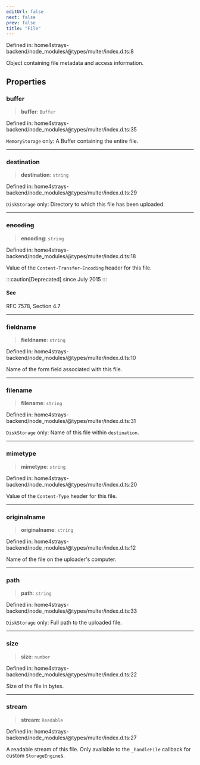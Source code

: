 ```yaml
---
editUrl: false
next: false
prev: false
title: "File"
---
```


Defined in: home4strays-backend/node\_modules/@types/multer/index.d.ts:8

Object containing file metadata and access information.

## Properties

### buffer

> **buffer**: `Buffer`

Defined in: home4strays-backend/node\_modules/@types/multer/index.d.ts:35

`MemoryStorage` only: A Buffer containing the entire file.

***

### destination

> **destination**: `string`

Defined in: home4strays-backend/node\_modules/@types/multer/index.d.ts:29

`DiskStorage` only: Directory to which this file has been uploaded.

***

### ~~encoding~~

> **encoding**: `string`

Defined in: home4strays-backend/node\_modules/@types/multer/index.d.ts:18

Value of the `Content-Transfer-Encoding` header for this file.

:::caution[Deprecated]
since July 2015
:::

#### See

RFC 7578, Section 4.7

***

### fieldname

> **fieldname**: `string`

Defined in: home4strays-backend/node\_modules/@types/multer/index.d.ts:10

Name of the form field associated with this file.

***

### filename

> **filename**: `string`

Defined in: home4strays-backend/node\_modules/@types/multer/index.d.ts:31

`DiskStorage` only: Name of this file within `destination`.

***

### mimetype

> **mimetype**: `string`

Defined in: home4strays-backend/node\_modules/@types/multer/index.d.ts:20

Value of the `Content-Type` header for this file.

***

### originalname

> **originalname**: `string`

Defined in: home4strays-backend/node\_modules/@types/multer/index.d.ts:12

Name of the file on the uploader's computer.

***

### path

> **path**: `string`

Defined in: home4strays-backend/node\_modules/@types/multer/index.d.ts:33

`DiskStorage` only: Full path to the uploaded file.

***

### size

> **size**: `number`

Defined in: home4strays-backend/node\_modules/@types/multer/index.d.ts:22

Size of the file in bytes.

***

### stream

> **stream**: `Readable`

Defined in: home4strays-backend/node\_modules/@types/multer/index.d.ts:27

A readable stream of this file. Only available to the `_handleFile`
callback for custom `StorageEngine`s.
